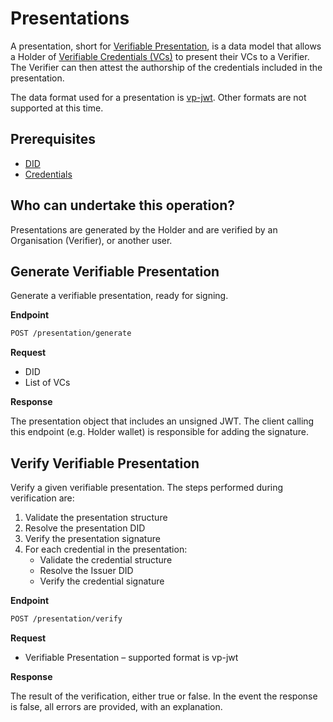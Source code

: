 # Presentations

A presentation, short for [Verifiable Presentation](https://www.w3.org/TR/vc-data-model/#presentations), is a data model that allows a Holder of [Verifiable Credentials (VCs)](https://www.w3.org/TR/vc-data-model/#credentials) to present their VCs to a Verifier. The Verifier can then attest the authorship of the credentials included in the presentation.

The data format used for a presentation is [vp-jwt](https://www.w3.org/TR/vc-data-model/#json-web-token). Other formats are not supported at this time.

## Prerequisites

- [DID](../dids/did-methods.md)
- [Credentials](README.md)

## Who can undertake this operation?

Presentations are generated by the Holder and are verified by an Organisation (Verifier), or another user.

## Generate Verifiable Presentation

Generate a verifiable presentation, ready for signing.

**Endpoint**

```bash
POST /presentation/generate
```

**Request**

* DID
* List of VCs

**Response**

The presentation object that includes an unsigned JWT. The client calling this endpoint (e.g. Holder wallet) is responsible for adding the signature.

## Verify Verifiable Presentation

Verify a given verifiable presentation. The steps performed during verification are:
1. Validate the presentation structure
2. Resolve the presentation DID
3. Verify the presentation signature
4. For each credential in the presentation:
   - Validate the credential structure
   - Resolve the Issuer DID
   - Verify the credential signature

**Endpoint**

```bash
POST /presentation/verify
```

**Request**

* Verifiable Presentation – supported format is vp-jwt

**Response**

The result of the verification, either true or false. In the event the response is false, all errors are provided, with an explanation.
